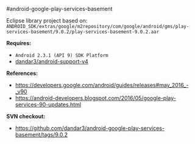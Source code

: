 #android-google-play-services-basement

Eclipse library project based on:<br/>
`ANDROID_SDK/extras/google/m2repository/com/google/android/gms/play-services-basement/9.0.2/play-services-basement-9.0.2.aar`

**Requires:**
- `Android 2.3.1 (API 9) SDK Platform`
- [dandar3/android-support-v4](https://github.com/dandar3/android-support-v4)

**References:**
- https://developers.google.com/android/guides/releases#may_2016_-_v90
- https://android-developers.blogspot.com/2016/05/google-play-services-90-updates.html

**SVN checkout:**
- https://github.com/dandar3/android-google-play-services-basement/tags/9.0.2